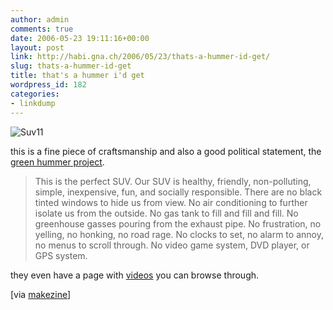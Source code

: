 ```yaml
---
author: admin
comments: true
date: 2006-05-23 19:11:16+00:00
layout: post
link: http://habi.gna.ch/2006/05/23/thats-a-hummer-id-get/
slug: thats-a-hummer-id-get
title: that's a hummer i'd get
wordpress_id: 182
categories:
- linkdump
---
```



![Suv11](http://www.makezine.com/blog/suv11.jpg)
  
this is a fine piece of craftsmanship and also a good political statement, the [green hummer project](http://www.greenhummerproject.org/).


<blockquote>
This is the perfect SUV. Our SUV is healthy, friendly, non-polluting, simple, inexpensive, fun, and socially responsible. There are no black tinted windows to hide us from view. No air conditioning to further isolate us from the outside. No gas tank to fill and fill and fill. No greenhouse gasses pouring from the exhaust pipe. No frustration, no yelling, no honking, no road rage. No clocks to set, no alarm to annoy, no menus to scroll through. No video game system, DVD player, or GPS system.
</blockquote>


they even have a page with [videos](http://www.greenhummerproject.org/video/) you can browse through.



[via [makezine](http://www.makezine.com/blog/archive/2006/05/suv_bicycle_the_green_hummer_p.html?CMP=OTC-0D6B48984890)]

